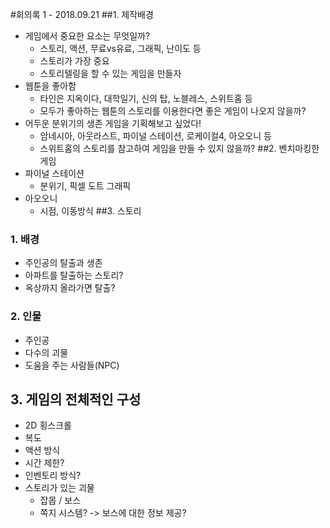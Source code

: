 #회의록 1 - 2018.09.21
##1. 제작배경
* 게임에서 중요한 요소는 무엇일까?
	+ 스토리, 액션, 무료vs유료, 그래픽, 난이도 등
	+ 스토리가 가장 중요
	+ 스토리텔링을 할 수 있는 게임을 만들자
* 웹툰을 좋아함
	+ 타인은 지옥이다, 대학일기, 신의 탑, 노블레스, 스위트홈 등
	+ 모두가 좋아하는 웹툰의 스토리를 이용한다면 좋은 게임이 나오지 않을까?
* 어두운 분위기의 생존 게임을 기획해보고 싶었다!
	+ 암네시아, 아웃라스트, 파이널 스테이션, 로케이컬4, 아오오니 등
	+ 스위트홈의 스토리를 참고하여 게임을 만들 수 있지 않을까?
##2. 벤치마킹한 게임
* 파이널 스테이션
	* 분위기, 픽셀 도트 그래픽
* 아오오니
	* 시점, 이동방식 
##3. 스토리
### 1. 배경
* 주인공의 탈출과 생존
* 아파트를 탈출하는 스토리?
* 옥상까지 올라가면 탈출?
### 2. 인물
* 주인공
* 다수의 괴물
* 도움을 주는 사람들(NPC)
## 3. 게임의 전체적인 구성
* 2D 횡스크롤
* 복도
* 액션 방식
* 시간 제한?
* 인벤토리 방식?
* 스토리가 있는 괴물
	* 잡몹 / 보스 
	* 쪽지 시스템? -> 보스에 대한 정보 제공?

	
